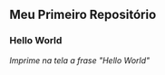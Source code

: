 ## Meu Primeiro Repositório

### Hello World

  <div><i>Imprime na tela a frase "Hello World"</i></div>
